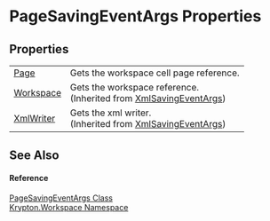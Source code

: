 # PageSavingEventArgs Properties




## Properties
<table>
<tr>
<td><a href="203461b1-fcef-9d07-54fb-8a6d4aa2f73e.md">Page</a></td>
<td>Gets the workspace cell page reference.</td></tr>
<tr>
<td><a href="82b0f7c2-4c86-457b-233d-85337872edbe.md">Workspace</a></td>
<td>Gets the workspace reference.<br />(Inherited from <a href="17dab6d2-8233-83f2-c8f5-6ff31f0cc851.md">XmlSavingEventArgs</a>)</td></tr>
<tr>
<td><a href="cf624169-3440-dfc8-064e-fa02b4ce657b.md">XmlWriter</a></td>
<td>Gets the xml writer.<br />(Inherited from <a href="17dab6d2-8233-83f2-c8f5-6ff31f0cc851.md">XmlSavingEventArgs</a>)</td></tr>
</table>

## See Also


#### Reference
<a href="49f1f8ed-4a84-7581-41e0-34dcc44a0c09.md">PageSavingEventArgs Class</a>  
<a href="0dbf488f-9676-a1e5-a949-1b4bcea03d52.md">Krypton.Workspace Namespace</a>  
